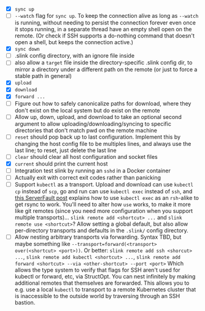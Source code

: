 * [x] `sync up`
* [ ] `--watch` flag for `sync up`. To keep the connection alive as long as
  `--watch` is running, without needing to persist the connection forever even
  once it stops running, in a separate thread have an empty shell open on the
  remote. (Or check if SSH supports a do-nothing command that doesn't open a
  shell, but keeps the connection active.)
* [x] `sync down`
* [ ] .slink config directory, with an ignore file inside
* [ ] also allow a `target` file inside the directory-specific .slink config
  dir, to mirror a directory under a different path on the remote (or just to
  force a stable path in general)
* [x] `upload`
* [x] `download`
* [x] `forward ...`
* [ ] Figure out how to safely canonicalize paths for download, where they
  don't exist on the local system but do exist on the remote
* [ ] Allow up, down, upload, and download to take an optional second argument
  to allow uploading/downloading/syncing to specific directories that don't
  match pwd on the remote machine
* [ ] `reset` should pop back up to last configuration. Implement this by
  changing the host config file to be multiples lines, and always use the last
  line; to reset, just delete the last line
* [ ] `clear` should clear all host configuration and socket files
* [x] `current` should print the current host
* [ ] Integration test slink by running an `sshd` in a Docker container
* [ ] Actually exit with correct exit codes rather than panicking
* [ ] Support `kubectl` as a transport. Upload and download can use `kubectl
  cp` instead of `scp`, go and run can use `kubectl exec` instead of `ssh`, and
  [this ServerFault
  post](https://serverfault.com/questions/741670/rsync-files-to-a-kubernetes-pod)
  explains how to use `kubectl exec` as an `rsh`-alike to get rsync to work.
  You'll need to alter how `use` works, to make it more like git remotes (since
  you need more configuration when you support multiple transports)... `slink
  remote add <shortcut> ...` and `slink remote use <shortcut>`? Allow setting a
  global default, but also allow per-directory transports and defaults in the
  `.slink/` config directory.
* [ ] Allow nesting arbitrary transports via forwarding. Syntax TBD, but maybe
  something like `--transport=forward(<transport> over(<shortcut> <port>))`.
  Or better: `slink remote add ssh <shorcut> ...`,
  `slink remote add kubectl <shortcut> ...`,
  `slink remote add forward <shortcut> --via <other-shortcut> --port <port>`
  Which allows the type system to verify that flags for SSH aren't used for
  kubectl or forward, etc, via StructOpt. You can nest infinitely by making
  additional remotes that themselves are forwarded. This allows you to e.g. use
  a local `kubectl` to transport to a remote Kubernetes cluster that is
  inaccessible to the outside world by traversing through an SSH bastion.
